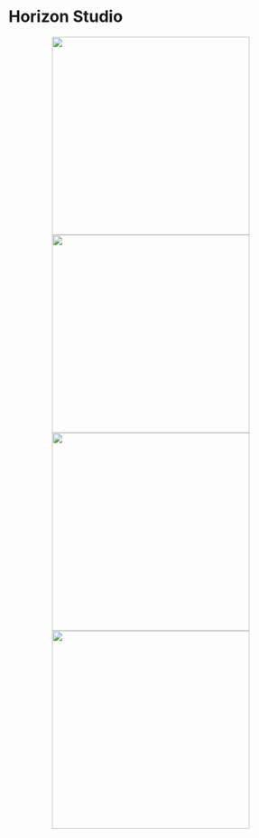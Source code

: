 # Horizon Studio

<center>
<a href="/Titanium/"><img src="https://github.com/HrznStudio/Documentation/raw/master/docs/Titanium/assets/TitaniumLogo.png" width="350"></a>
<a href="/MatterOverdrive/"><img src="https://github.com/HrznStudio/Documentation/raw/master/docs/MatterOverdrive/assets/MatterOverdriveLogo.png" width="350"></a>
</center>
<center>
<a href="/Electrodynamics/"><img src="https://github.com/HrznStudio/Documentation/raw/master/docs/Electrodynamics/assets/EDXLogo.png" width="350"></a>
<a href="/GSuite/"><img src="https://github.com/HrznStudio/Documentation/raw/master/docs/GSuite/assets/GSuiteLogo.png" width="350"></a>
</center>